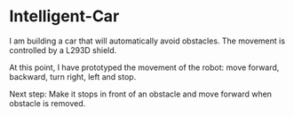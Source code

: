 # Intelligent-Car
I am building a car that will automatically avoid obstacles. The movement is controlled by a L293D shield.

At this point, I have prototyped the movement of the robot: move forward, backward, turn right, left and stop. 

Next step: Make it stops in front of an obstacle and move forward when obstacle is removed. 
